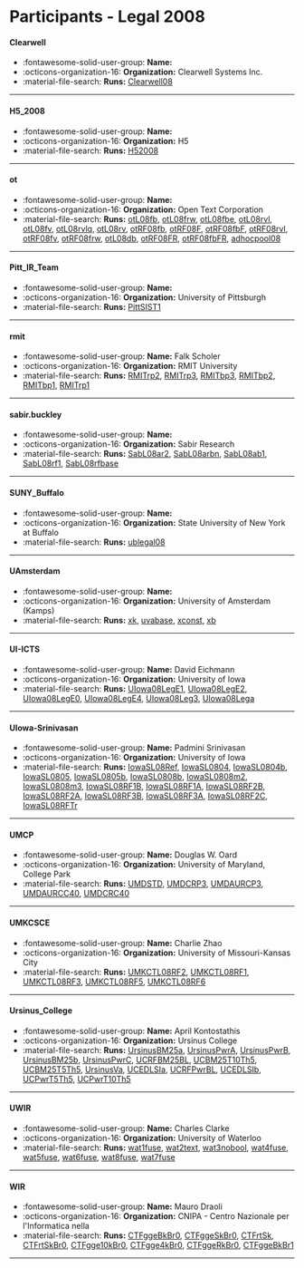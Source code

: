 # Participants - Legal 2008 

#### Clearwell 
 - :fontawesome-solid-user-group: **Name:**  
 - :octicons-organization-16: **Organization:** Clearwell Systems Inc. 
 - :material-file-search: **Runs:** [Clearwell08](./runs.md#clearwell08) 

---
#### H5_2008 
 - :fontawesome-solid-user-group: **Name:**  
 - :octicons-organization-16: **Organization:** H5 
 - :material-file-search: **Runs:** [H52008](./runs.md#h52008) 

---
#### ot 
 - :fontawesome-solid-user-group: **Name:**  
 - :octicons-organization-16: **Organization:** Open Text Corporation 
 - :material-file-search: **Runs:** [otL08fb](./runs.md#otl08fb), [otL08frw](./runs.md#otl08frw), [otL08fbe](./runs.md#otl08fbe), [otL08rvl](./runs.md#otl08rvl), [otL08fv](./runs.md#otl08fv), [otL08rvlq](./runs.md#otl08rvlq), [otL08rv](./runs.md#otl08rv), [otRF08fb](./runs.md#otrf08fb), [otRF08F](./runs.md#otrf08f), [otRF08fbF](./runs.md#otrf08fbf), [otRF08rvl](./runs.md#otrf08rvl), [otRF08fv](./runs.md#otrf08fv), [otRF08frw](./runs.md#otrf08frw), [otL08db](./runs.md#otl08db), [otRF08FR](./runs.md#otrf08fr), [otRF08fbFR](./runs.md#otrf08fbfr), [adhocpool08](./runs.md#adhocpool08) 

---
#### Pitt_IR_Team 
 - :fontawesome-solid-user-group: **Name:**  
 - :octicons-organization-16: **Organization:** University of Pittsburgh 
 - :material-file-search: **Runs:** [PittSIST1](./runs.md#pittsist1) 

---
#### rmit 
 - :fontawesome-solid-user-group: **Name:** Falk Scholer 
 - :octicons-organization-16: **Organization:** RMIT University 
 - :material-file-search: **Runs:** [RMITrp2](./runs.md#rmitrp2), [RMITrp3](./runs.md#rmitrp3), [RMITbp3](./runs.md#rmitbp3), [RMITbp2](./runs.md#rmitbp2), [RMITbp1](./runs.md#rmitbp1), [RMITrp1](./runs.md#rmitrp1) 

---
#### sabir.buckley 
 - :fontawesome-solid-user-group: **Name:**  
 - :octicons-organization-16: **Organization:** Sabir Research 
 - :material-file-search: **Runs:** [SabL08ar2](./runs.md#sabl08ar2), [SabL08arbn](./runs.md#sabl08arbn), [SabL08ab1](./runs.md#sabl08ab1), [SabL08rf1](./runs.md#sabl08rf1), [SabL08rfbase](./runs.md#sabl08rfbase) 

---
#### SUNY_Buffalo 
 - :fontawesome-solid-user-group: **Name:**  
 - :octicons-organization-16: **Organization:** State University of New York at Buffalo 
 - :material-file-search: **Runs:** [ublegal08](./runs.md#ublegal08) 

---
#### UAmsterdam 
 - :fontawesome-solid-user-group: **Name:**  
 - :octicons-organization-16: **Organization:** University of Amsterdam (Kamps) 
 - :material-file-search: **Runs:** [xk](./runs.md#xk), [uvabase](./runs.md#uvabase), [xconst](./runs.md#xconst), [xb](./runs.md#xb) 

---
#### UI-ICTS 
 - :fontawesome-solid-user-group: **Name:** David Eichmann 
 - :octicons-organization-16: **Organization:** University of Iowa 
 - :material-file-search: **Runs:** [UIowa08LegE1](./runs.md#uiowa08lege1), [UIowa08LegE2](./runs.md#uiowa08lege2), [UIowa08LegE0](./runs.md#uiowa08lege0), [UIowa08LegE4](./runs.md#uiowa08lege4), [UIowa08Leg3](./runs.md#uiowa08leg3), [UIowa08Lega](./runs.md#uiowa08lega) 

---
#### UIowa-Srinivasan 
 - :fontawesome-solid-user-group: **Name:** Padmini Srinivasan 
 - :octicons-organization-16: **Organization:** University of Iowa 
 - :material-file-search: **Runs:** [IowaSL08Ref](./runs.md#iowasl08ref), [IowaSL0804](./runs.md#iowasl0804), [IowaSL0804b](./runs.md#iowasl0804b), [IowaSL0805](./runs.md#iowasl0805), [IowaSL0805b](./runs.md#iowasl0805b), [IowaSL0808b](./runs.md#iowasl0808b), [IowaSL0808m2](./runs.md#iowasl0808m2), [IowaSL0808m3](./runs.md#iowasl0808m3), [IowaSL08RF1B](./runs.md#iowasl08rf1b), [IowaSL08RF1A](./runs.md#iowasl08rf1a), [IowaSL08RF2B](./runs.md#iowasl08rf2b), [IowaSL08RF2A](./runs.md#iowasl08rf2a), [IowaSL08RF3B](./runs.md#iowasl08rf3b), [IowaSL08RF3A](./runs.md#iowasl08rf3a), [IowaSL08RF2C](./runs.md#iowasl08rf2c), [IowaSL08RFTr](./runs.md#iowasl08rftr) 

---
#### UMCP 
 - :fontawesome-solid-user-group: **Name:** Douglas W. Oard 
 - :octicons-organization-16: **Organization:** University of Maryland, College Park 
 - :material-file-search: **Runs:** [UMDSTD](./runs.md#umdstd), [UMDCRP3](./runs.md#umdcrp3), [UMDAURCP3](./runs.md#umdaurcp3), [UMDAURCC40](./runs.md#umdaurcc40), [UMDCRC40](./runs.md#umdcrc40) 

---
#### UMKCSCE 
 - :fontawesome-solid-user-group: **Name:** Charlie Zhao 
 - :octicons-organization-16: **Organization:** University of Missouri-Kansas City 
 - :material-file-search: **Runs:** [UMKCTL08RF2](./runs.md#umkctl08rf2), [UMKCTL08RF1](./runs.md#umkctl08rf1), [UMKCTL08RF3](./runs.md#umkctl08rf3), [UMKCTL08RF5](./runs.md#umkctl08rf5), [UMKCTL08RF6](./runs.md#umkctl08rf6) 

---
#### Ursinus_College 
 - :fontawesome-solid-user-group: **Name:** April Kontostathis 
 - :octicons-organization-16: **Organization:** Ursinus College 
 - :material-file-search: **Runs:** [UrsinusBM25a](./runs.md#ursinusbm25a), [UrsinusPwrA](./runs.md#ursinuspwra), [UrsinusPwrB](./runs.md#ursinuspwrb), [UrsinusBM25b](./runs.md#ursinusbm25b), [UrsinusPwrC](./runs.md#ursinuspwrc), [UCRFBM25BL](./runs.md#ucrfbm25bl), [UCBM25T10Th5](./runs.md#ucbm25t10th5), [UCBM25T5Th5](./runs.md#ucbm25t5th5), [UrsinusVa](./runs.md#ursinusva), [UCEDLSIa](./runs.md#ucedlsia), [UCRFPwrBL](./runs.md#ucrfpwrbl), [UCEDLSIb](./runs.md#ucedlsib), [UCPwrT5Th5](./runs.md#ucpwrt5th5), [UCPwrT10Th5](./runs.md#ucpwrt10th5) 

---
#### UWIR 
 - :fontawesome-solid-user-group: **Name:** Charles Clarke 
 - :octicons-organization-16: **Organization:** University of Waterloo 
 - :material-file-search: **Runs:** [wat1fuse](./runs.md#wat1fuse), [wat2text](./runs.md#wat2text), [wat3nobool](./runs.md#wat3nobool), [wat4fuse](./runs.md#wat4fuse), [wat5fuse](./runs.md#wat5fuse), [wat6fuse](./runs.md#wat6fuse), [wat8fuse](./runs.md#wat8fuse), [wat7fuse](./runs.md#wat7fuse) 

---
#### WIR 
 - :fontawesome-solid-user-group: **Name:** Mauro Draoli 
 - :octicons-organization-16: **Organization:** CNIPA - Centro Nazionale per l'Informatica nella 
 - :material-file-search: **Runs:** [CTFggeBkBr0](./runs.md#ctfggebkbr0), [CTFggeSkBr0](./runs.md#ctfggeskbr0), [CTFrtSk](./runs.md#ctfrtsk), [CTFrtSkBr0](./runs.md#ctfrtskbr0), [CTFgge10kBr0](./runs.md#ctfgge10kbr0), [CTFgge4kBr0](./runs.md#ctfgge4kbr0), [CTFggeRkBr0](./runs.md#ctfggerkbr0), [CTFggeBkBr1](./runs.md#ctfggebkbr1) 

---

